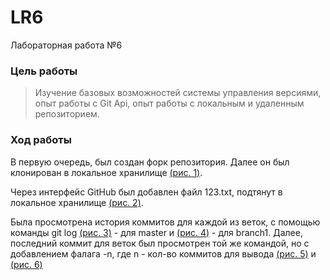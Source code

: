 # LR6
Лабораторная работа №6

### **Цель работы**
>Изучение базовых возможностей системы
управления версиями, опыт работы с Git Api, опыт работы с локальным и
удаленным репозиторием. 
### Ход работы
В первую очередь, был создан форк репозитория. Далее он был клонирован в локальное хранилище [(рис. 1)](/images/1.png).  

Через интерфейс GitHub был добавлен файл 123.txt, подтянут в локальное хранилище [(рис. 2)](/images/2.png).  

Была просмотрена история коммитов для каждой из веток, с помощью команды git log [(рис. 3)](/images/3.png) - для master и [(рис. 4)](/images/4.png) - для branch1. Далее, последний коммит для веток был просмотрен той же командой, но с добавлением фалага -n, где n - кол-во коммитов для вывода [(рис. 5)](/images/5.png) и [(рис. 6)](/images/6.png)